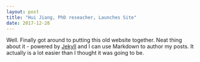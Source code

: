```yaml
---
layout: post
title: "Hui Jiang, PhD reseacher, Launches Site"
date: 2017-12-28
---
```


Well. Finally got around to putting this old website together. Neat thing about it - powered by [Jekyll](http://jekyllrb.com) and I can use Markdown to author my posts. It actually is a lot easier than I thought it was going to be.
